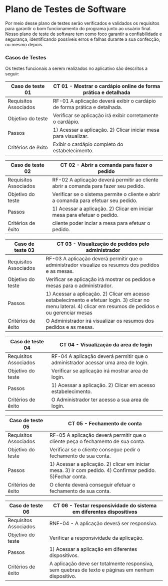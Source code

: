 # Plano de Testes de Software


Por meio desse plano de testes serão verificados e validados os requisitos para garantir o bom funcionamento do programa junto ao usuário final. Nosso plano de teste de software tem como foco garantir a confiabilidade e segurança, identificando possíveis erros e falhas durante a sua confecção, ou mesmo depois.
 
### Casos de Testes
Os testes funcionais a serem realizados no aplicativo são descritos a seguir:


|Caso de teste 01     | CT 01 - Mostrar o cardápio online de forma prática e detalhada|
|-------|-------------------------
|Requisitos Associados | 	 RF-01 A aplicação deverá exibir o cardápio de forma prática e detalhada.
|Objetivo do teste| Verificar se aplicação irá exibir corretamente o cardápio.|
|Passos |	1) Acessar a aplicação. 2) Clicar iniciar mesa para visualizar.  |
|Critérios de êxito| Exibir o cardápio completo do estabelecimento. |

|Caso de teste 02     | CT 02 - Abrir a comanda para fazer o pedido |
|-------|-------------------------
|Requisitos Associados | 	 RF-02 A aplicação deverá permitir ao cliente abrir a comanda para fazer seu pedido.
|Objetivo do teste|  Verificar se o sistema permite o cliente e abrir a comanda para efetuar seu pedido. |
|Passos |	1) Acessar a aplicação. 2) Clicar em iniciar mesa para efetuar o pedido. |
|Critérios de êxito| cliente poder inciar a mesa para efetuar o pedido. |

|Caso de teste 03     | CT 03 -  Visualização de pedidos pelo administrador |
|-------|-------------------------
|Requisitos Associados | 	 RF-03 A aplicação deverá permitir que o administrador visualize os resumos dos pedidos e as mesas.
|Objetivo do teste| Verificar se aplicação irá mostrar os pedidos e mesas para o administrador.  |
|Passos |	1) Acessar a aplicação. 2) Clicar em acesso estabelecimento e  efetuar login. 3) clicar no menu lateral. 4) clicar em resumos de pedidos e ou gerenciar mesas|
|Critérios de êxito| O Administrador irá visualizar os resumos dos pedidos e as mesas. |

|Caso de teste 04     | CT 04 -  Visualização da area de login |
|-------|-------------------------
|Requisitos Associados | RF-04	 A aplicação deverá permitir que o administrador acessar uma area de login.
|Objetivo do teste| Verificar se aplicação irá mostrar area de login.  |
|Passos |	1) Acessar a aplicação. 2) Clicar em acesso estabelecimento.|
|Critérios de êxito| O Administrador ter acesso a sua area de login. |

|Caso de teste 05     | CT 05 -  Fechamento de conta |
|-------|-------------------------
|Requisitos Associados | 	RF-05 A aplicação deverá permitir que o cliente peça o fechamento de sua conta.
|Objetivo do teste| Verificar se o cliente consegue pedir o fechamento de sua conta.|
|Passos |	1) Acessar a aplicação.	2) clicar em iniciar mesa. 3) ir com pedido. 4) Confirmar pedido. 5)Fechar conta.|
|Critérios de êxito| O cliente deverá conseguir efetuar o fechamento de sua conta. |

|Caso de teste 06   | CT 06 - Testar responsividade do sistema em diferentes dispositivos |
|-------|-------------------------
|Requisitos Associados | 	 RNF-04 - A aplicação deverá ser responsiva.
|Objetivo do teste| Verificar a responsividade da aplicação. |
|Passos |	1) Acessar a aplicação em diferentes dispositivos.|
|Critérios de êxito| A aplicação deve ser totalmente responsiva, sem quebras de texto e páginas em nenhum dispositivo. |


